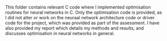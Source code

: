 This folder contains relevant C code where I implemented optimisation routines for neural networks in C. Only the optimisation code is provided, as I did not alter or work on the neuraal network architecture code or driver code for the project, which was provided as part of the assessment. I have also provided my report which details my methods and results, and discusses optimisation in neural networks in general. 
